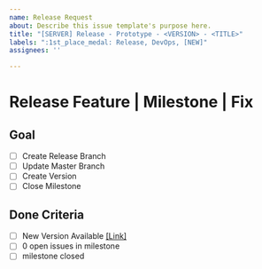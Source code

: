```yaml
---
name: Release Request
about: Describe this issue template's purpose here.
title: "[SERVER] Release - Prototype - <VERSION> - <TITLE>"
labels: ":1st_place_medal: Release, DevOps, [NEW]"
assignees: ''

---
```


# Release Feature | Milestone | Fix

## Goal
- [ ] Create Release Branch
- [ ] Update Master Branch
- [ ] Create Version
- [ ] Close Milestone

## Done Criteria
- [ ] New Version Available [[Link]](https://github.com/SmartSearchAI/SmartSearchAI_ALGO/releases)
- [ ] 0 open issues in milestone
- [ ] milestone closed
